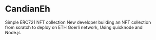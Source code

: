 # CandianEh
Simple  ERC721 NFT collection
New developer building an NFT collection from scratch to deploy on ETH Goerli network, Using quicknode and Node.js

